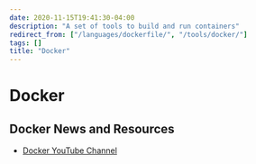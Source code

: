 ```yaml
---
date: 2020-11-15T19:41:30-04:00
description: "A set of tools to build and run containers"
redirect_from: ["/languages/dockerfile/", "/tools/docker/"]
tags: []
title: "Docker"
---
```


# Docker

## Docker News and Resources

* [Docker YouTube Channel](https://www.youtube.com/channel/UC76AVf2JkrwjxNKMuPpscHQ)